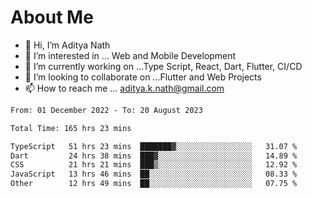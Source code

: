 # About Me

- 👋 Hi, I’m Aditya Nath
- 👀 I’m interested in ... Web and Mobile Development
- 🌱 I’m currently working on ...Type Script, React, Dart, Flutter, CI/CD
- 💞️ I’m looking to collaborate on ...Flutter and Web Projects
- 📫 How to reach me ... aditya.k.nath@gmail.com

<!--START_SECTION:waka-->

```txt
From: 01 December 2022 - To: 20 August 2023

Total Time: 165 hrs 23 mins

TypeScript   51 hrs 23 mins  ███████▓░░░░░░░░░░░░░░░░░   31.07 %
Dart         24 hrs 38 mins  ███▓░░░░░░░░░░░░░░░░░░░░░   14.89 %
CSS          21 hrs 21 mins  ███▒░░░░░░░░░░░░░░░░░░░░░   12.92 %
JavaScript   13 hrs 46 mins  ██░░░░░░░░░░░░░░░░░░░░░░░   08.33 %
Other        12 hrs 49 mins  ██░░░░░░░░░░░░░░░░░░░░░░░   07.75 %
```

<!--END_SECTION:waka-->

<!---
kronosking007/kronosking007 is a ✨ special ✨ repository because its `README.md` (this file) appears on your GitHub profile.
You can click the Preview link to take a look at your changes.
--->
